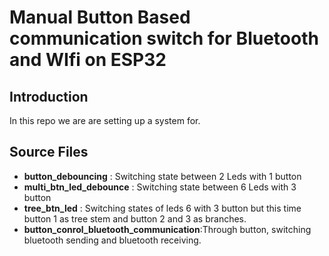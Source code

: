 # Manual Button Based communication switch for Bluetooth and WIfi on ESP32

## Introduction 
In this repo we are are setting up a system for.


## Source Files 
- **button_debouncing** : Switching state between 2 Leds with 1 button 
- **multi_btn_led_debounce** : Switching state between 6 Leds with 3 button
- **tree_btn_led**           : Switching states of leds 6 with 3 button but this time button 1 as tree stem and button 2 and 3 as branches.
- **button_conrol_bluetooth_communication**:Through button, switching bluetooth sending and bluetooth receiving.